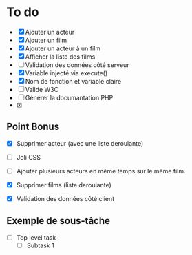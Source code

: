 
# To do
- [x] Ajouter un acteur
- [x] Ajouter un film
- [x] Ajouter un acteur à un film
- [x] Afficher la liste des films
- [ ] Validation des données côté serveur
- [x] Variable injecté via execute()
- [x] Nom de fonction et variable claire
- [ ] Valide W3C
- [ ] Générer la documantation PHP
- [x] 


## Point Bonus
- [x] Supprimer acteur (avec une liste deroulante) 
- [ ] Joli CSS 
- [ ] Ajouter plusieurs acteurs en même temps sur le même film. 
- [x] Supprimer films (liste deroulante)
- [x] Validation des données côté client



## Exemple de sous-tâche
- [ ] Top level task
    - [ ] Subtask 1
